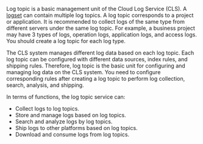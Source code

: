 

Log topic is a basic management unit of the Cloud Log Service (CLS). A [logset](https://intl.cloud.tencent.com/document/product/614/32850) can contain multiple log topics. A log topic corresponds to a project or application. It is recommended to collect logs of the same type from different servers under the same log topic. For example, a business project may have 3 types of logs, operation logs, application logs, and access logs. You should create a log topic for each log type.

The CLS system manages different log data based on each log topic. Each log topic can be configured with different data sources, index rules, and shipping rules. Therefore, log topic is the basic unit for configuring and managing log data on the CLS system. You need to configure corresponding rules after creating a log topic to perform log collection, search, analysis, and shipping.

In terms of functions, the log topic service can:

- Collect logs to log topics.
- Store and manage logs based on log topics.
- Search and analyze logs by log topics.
- Ship logs to other platforms based on log topics.
- Download and consume logs from log topics.

